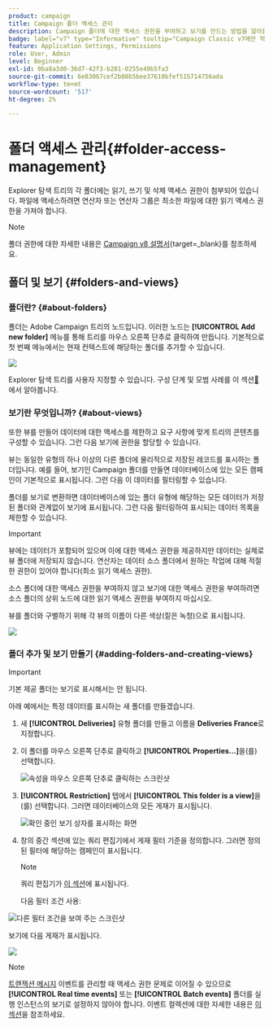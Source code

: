```yaml
---
product: campaign
title: Campaign 폴더 액세스 관리
description: Campaign 폴더에 대한 액세스 권한을 부여하고 보기를 만드는 방법을 알아봅니다
badge: label="v7" type="Informative" tooltip="Campaign Classic v7에만 적용"
feature: Application Settings, Permissions
role: User, Admin
level: Beginner
exl-id: 0ba8a3d0-36d7-42f3-b281-0255e49b5fa3
source-git-commit: 6e83067cef2b08b5bee37610bfef515714756ada
workflow-type: tm+mt
source-wordcount: '517'
ht-degree: 2%

---
```


# 폴더 액세스 관리{#folder-access-management}



Explorer 탐색 트리의 각 폴더에는 읽기, 쓰기 및 삭제 액세스 권한이 첨부되어 있습니다. 파일에 액세스하려면 연산자 또는 연산자 그룹은 최소한 파일에 대한 읽기 액세스 권한을 가져야 합니다.

>[!NOTE]
>
>폴더 권한에 대한 자세한 내용은 [Campaign v8 설명서](https://experienceleague.adobe.com/ko/docs/campaign/campaign-v8/admin/permissions/folder-permissions){target=_blank}를 참조하세요.


## 폴더 및 보기 {#folders-and-views}

### 폴더란? {#about-folders}

폴더는 Adobe Campaign 트리의 노드입니다. 이러한 노드는 **[!UICONTROL Add new folder]** 메뉴를 통해 트리를 마우스 오른쪽 단추로 클릭하여 만듭니다. 기본적으로 첫 번째 메뉴에서는 현재 컨텍스트에 해당하는 폴더를 추가할 수 있습니다.

![](assets/s_ncs_user_add_folder_in_tree.png)

Explorer 탐색 트리를 사용자 지정할 수 있습니다. 구성 단계 및 모범 사례를 이 섹션[&#128279;](adobe-campaign-workspace.md)에서 알아봅니다.

### 보기란 무엇입니까? {#about-views}

또한 뷰를 만들어 데이터에 대한 액세스를 제한하고 요구 사항에 맞게 트리의 콘텐츠를 구성할 수 있습니다. 그런 다음 보기에 권한을 할당할 수 있습니다.

뷰는 동일한 유형의 하나 이상의 다른 폴더에 물리적으로 저장된 레코드를 표시하는 폴더입니다. 예를 들어, 보기인 Campaign 폴더를 만들면 데이터베이스에 있는 모든 캠페인이 기본적으로 표시됩니다. 그런 다음 이 데이터를 필터링할 수 있습니다.

폴더를 보기로 변환하면 데이터베이스에 있는 폴더 유형에 해당하는 모든 데이터가 저장된 폴더와 관계없이 보기에 표시됩니다. 그런 다음 필터링하여 표시되는 데이터 목록을 제한할 수 있습니다.

>[!IMPORTANT]
>
>뷰에는 데이터가 포함되어 있으며 이에 대한 액세스 권한을 제공하지만 데이터는 실제로 뷰 폴더에 저장되지 않습니다. 연산자는 데이터 소스 폴더에서 원하는 작업에 대해 적절한 권한이 있어야 합니다(최소 읽기 액세스 권한).
>
>소스 폴더에 대한 액세스 권한을 부여하지 않고 보기에 대한 액세스 권한을 부여하려면 소스 폴더의 상위 노드에 대한 읽기 액세스 권한을 부여하지 마십시오.

뷰를 폴더와 구별하기 위해 각 뷰의 이름이 다른 색상(짙은 녹청)으로 표시됩니다.

![](assets/s_ncs_user_view_name_color.png)

### 폴더 추가 및 보기 만들기 {#adding-folders-and-creating-views}

>[!IMPORTANT]
>
>기본 제공 폴더는 보기로 표시해서는 안 됩니다.


아래 예에서는 특정 데이터를 표시하는 새 폴더를 만들겠습니다.

1. 새 **[!UICONTROL Deliveries]** 유형 폴더를 만들고 이름을 **Deliveries France**&#x200B;로 지정합니다.
1. 이 폴더를 마우스 오른쪽 단추로 클릭하고 **[!UICONTROL Properties...]**&#x200B;을(를) 선택합니다.

   ![속성을 마우스 오른쪽 단추로 클릭하는 스크린샷](assets/s_ncs_user_add_folder_exple.png)

1. **[!UICONTROL Restriction]** 탭에서 **[!UICONTROL This folder is a view]**&#x200B;을(를) 선택합니다. 그러면 데이터베이스의 모든 게재가 표시됩니다.

   ![확인 중인 보기 상자를 표시하는 화면](assets/s_ncs_user_add_folder_exple01.png)

1. 창의 중간 섹션에 있는 쿼리 편집기에서 게재 필터 기준을 정의합니다. 그러면 정의된 필터에 해당하는 캠페인이 표시됩니다.

   >[!NOTE]
   >
   >쿼리 편집기가 [이 섹션](../../platform/using/about-queries-in-campaign.md)에 표시됩니다.

   다음 필터 조건 사용:

![다른 필터 조건을 보여 주는 스크린샷](assets/s_ncs_user_add_folder_exple00.png)

보기에 다음 게재가 표시됩니다.

![](assets/s_ncs_user_add_folder_exple02.png)

>[!NOTE]
>
>[트랜잭션 메시지](../../message-center/using/about-transactional-messaging.md) 이벤트를 관리할 때 액세스 권한 문제로 이어질 수 있으므로 **[!UICONTROL Real time events]** 또는 **[!UICONTROL Batch events]** 폴더를 실행 인스턴스의 보기로 설정하지 않아야 합니다. 이벤트 컬렉션에 대한 자세한 내용은 [이 섹션](../../message-center/using/about-event-processing.md#event-collection)을 참조하세요.

<!--
## Permissions on a folder

### Edit permissions on a folder {#edit-permissions-on-a-folder}

To edit permissions on a specific folder of the tree, follow the steps below:

1. Right-click on the folder and select **[!UICONTROL Properties...]**.

   ![](assets/s_ncs_user_folder_properties.png)

1. Click the **[!UICONTROL Security]** tab to view authorizations on this folder.

   ![](assets/s_ncs_user_folder_properties_security.png)

### Modify permissions {#modify-permissions}

To modify permissions, you can:

* **Replace a group or an operator**. To do this, click one of the groups (or operators) with rights to the folder, and select a new group (or a new operator) from the drop-down list:

  ![](assets/s_ncs_user_folder_properties_security02.png)

* **Authorize a group or an operator**. To do this, click the **[!UICONTROL Add]** button and select the group or operator to which you want to assign authorizations for this folder.
* **Forbid a group or an operator**. To do this, click **[!UICONTROL Delete]** and select the group or operator from which you want to remove authorization for this folder.
* **Select the rights assigned to a group or an operator**. To do this, click the group or operator concerned, then select the access rights you want to grant and deselect the others.

  ![](assets/s_ncs_user_folder_properties_security03.png)

### Propagate permissions {#propagate-permissions}

You can propagate authorizations and access rights. To do this, select the **[!UICONTROL Propagate]** option in the folder properties.

The authorizations defined in this window will then be applied to all the sub-folders of the current node. You can then overload these authorizations for each of the sub-folders.

>[!NOTE]
>
>Clearing this option for a folder does not automatically clear it for the sub-folders. You must clear it explicitly for each of the sub-folders.

### Grant access to all operators {#grant-access-to-all-operators}

In the **[!UICONTROL Security]** tab, if the **[!UICONTROL System folder]** option is selected, all operators will have access to this data, regardless of their rights. If this option is cleared, you must explicitly add the operator (or their group) to the list of authorizations in order for them to have access.

![](assets/s_ncs_user_folder_properties_security03b.png)
-->